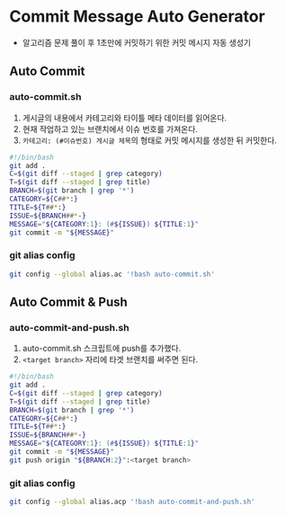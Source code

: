 # Commit Message Auto Generator
- 알고리즘 문제 풀이 후 1초만에 커밋하기 위한 커밋 메시지 자동 생성기

## Auto Commit
### auto-commit.sh
1. 게시글의 내용에서 카테고리와 타이틀 메타 데이터를 읽어온다.
2. 현재 작업하고 있는 브랜치에서 이슈 번호를 가져온다.
3. `카테고리: (#이슈번호) 게시글 제목`의 형태로 커밋 메시지를 생성한 뒤 커밋한다.
```bash
#!/bin/bash
git add .
C=$(git diff --staged | grep category)
T=$(git diff --staged | grep title)
BRANCH=$(git branch | grep '*')
CATEGORY=${C##*:}
TITLE=${T##*:}
ISSUE=${BRANCH##*-}
MESSAGE="${CATEGORY:1}: (#${ISSUE}) ${TITLE:1}"
git commit -m "${MESSAGE}"
```
### git alias config
```bash
git config --global alias.ac '!bash auto-commit.sh'
```
## Auto Commit & Push
### auto-commit-and-push.sh
1. auto-commit.sh 스크립트에 push를 추가했다.
2. `<target branch>` 자리에 타겟 브랜치를 써주면 된다.
```bash
#!/bin/bash
git add .
C=$(git diff --staged | grep category)
T=$(git diff --staged | grep title)
BRANCH=$(git branch | grep '*')
CATEGORY=${C##*:}
TITLE=${T##*:}
ISSUE=${BRANCH##*-}
MESSAGE="${CATEGORY:1}: (#${ISSUE}) ${TITLE:1}"
git commit -m "${MESSAGE}"
git push origin "${BRANCH:2}":<target branch>
```
### git alias config
```bash
git config --global alias.acp '!bash auto-commit-and-push.sh'
```